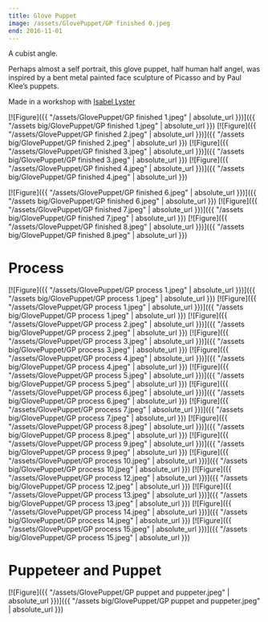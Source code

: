 ```yaml
---
title: Glove Puppet
image: /assets/GlovePuppet/GP finished 0.jpeg
end: 2016-11-01
---
```


A cubist angle.

Perhaps almost a self portrait, this glove puppet, half human half angel, was inspired by a bent metal painted face sculpture of Picasso and by Paul Klee’s puppets.

Made in a workshop with [Isabel Lyster](https://www.isabellyster.com)

[![Figure]({{ "/assets/GlovePuppet/GP finished 1.jpeg" | absolute_url }})]({{ "/assets big/GlovePuppet/GP finished 1.jpeg" | absolute_url }})
[![Figure]({{ "/assets/GlovePuppet/GP finished 2.jpeg" | absolute_url }})]({{ "/assets big/GlovePuppet/GP finished 2.jpeg" | absolute_url }})
[![Figure]({{ "/assets/GlovePuppet/GP finished 3.jpeg" | absolute_url }})]({{ "/assets big/GlovePuppet/GP finished 3.jpeg" | absolute_url }})
[![Figure]({{ "/assets/GlovePuppet/GP finished 4.jpeg" | absolute_url }})]({{ "/assets big/GlovePuppet/GP finished 4.jpeg" | absolute_url }})

<!-- [![Figure]({{ "/assets/GlovePuppet/GP finished 5.jpeg" | absolute_url }})]({{ "/assets big/GlovePuppet/GP finished 5.jpeg" | absolute_url }}) -->

[![Figure]({{ "/assets/GlovePuppet/GP finished 6.jpeg" | absolute_url }})]({{ "/assets big/GlovePuppet/GP finished 6.jpeg" | absolute_url }})
[![Figure]({{ "/assets/GlovePuppet/GP finished 7.jpeg" | absolute_url }})]({{ "/assets big/GlovePuppet/GP finished 7.jpeg" | absolute_url }})
[![Figure]({{ "/assets/GlovePuppet/GP finished 8.jpeg" | absolute_url }})]({{ "/assets big/GlovePuppet/GP finished 8.jpeg" | absolute_url }})

# Process

[![Figure]({{ "/assets/GlovePuppet/GP process 1.jpeg" | absolute_url }})]({{ "/assets big/GlovePuppet/GP process 1.jpeg" | absolute_url }})
[![Figure]({{ "/assets/GlovePuppet/GP process 1.jpeg" | absolute_url }})]({{ "/assets big/GlovePuppet/GP process 1.jpeg" | absolute_url }})
[![Figure]({{ "/assets/GlovePuppet/GP process 2.jpeg" | absolute_url }})]({{ "/assets big/GlovePuppet/GP process 2.jpeg" | absolute_url }})
[![Figure]({{ "/assets/GlovePuppet/GP process 3.jpeg" | absolute_url }})]({{ "/assets big/GlovePuppet/GP process 3.jpeg" | absolute_url }})
[![Figure]({{ "/assets/GlovePuppet/GP process 4.jpeg" | absolute_url }})]({{ "/assets big/GlovePuppet/GP process 4.jpeg" | absolute_url }})
[![Figure]({{ "/assets/GlovePuppet/GP process 5.jpeg" | absolute_url }})]({{ "/assets big/GlovePuppet/GP process 5.jpeg" | absolute_url }})
[![Figure]({{ "/assets/GlovePuppet/GP process 6.jpeg" | absolute_url }})]({{ "/assets big/GlovePuppet/GP process 6.jpeg" | absolute_url }})
[![Figure]({{ "/assets/GlovePuppet/GP process 7.jpeg" | absolute_url }})]({{ "/assets big/GlovePuppet/GP process 7.jpeg" | absolute_url }})
[![Figure]({{ "/assets/GlovePuppet/GP process 8.jpeg" | absolute_url }})]({{ "/assets big/GlovePuppet/GP process 8.jpeg" | absolute_url }})
[![Figure]({{ "/assets/GlovePuppet/GP process 9.jpeg" | absolute_url }})]({{ "/assets big/GlovePuppet/GP process 9.jpeg" | absolute_url }})
[![Figure]({{ "/assets/GlovePuppet/GP process 10.jpeg" | absolute_url }})]({{ "/assets big/GlovePuppet/GP process 10.jpeg" | absolute_url }})
[![Figure]({{ "/assets/GlovePuppet/GP process 12.jpeg" | absolute_url }})]({{ "/assets big/GlovePuppet/GP process 12.jpeg" | absolute_url }})
[![Figure]({{ "/assets/GlovePuppet/GP process 13.jpeg" | absolute_url }})]({{ "/assets big/GlovePuppet/GP process 13.jpeg" | absolute_url }})
[![Figure]({{ "/assets/GlovePuppet/GP process 14.jpeg" | absolute_url }})]({{ "/assets big/GlovePuppet/GP process 14.jpeg" | absolute_url }})
[![Figure]({{ "/assets/GlovePuppet/GP process 15.jpeg" | absolute_url }})]({{ "/assets big/GlovePuppet/GP process 15.jpeg" | absolute_url }})

# Puppeteer and Puppet

[![Figure]({{ "/assets/GlovePuppet/GP puppet and puppeter.jpeg" | absolute_url }})]({{ "/assets big/GlovePuppet/GP puppet and puppeter.jpeg" | absolute_url }})
